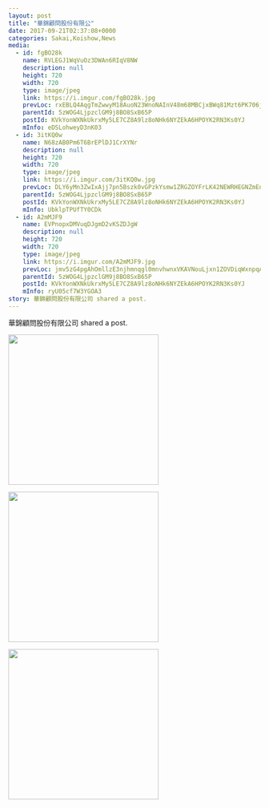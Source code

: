 ```yaml
---
layout: post
title: "華錦顧問股份有限公" 
date: 2017-09-21T02:37:08+0000 
categories: Sakai,Koishow,News 
media:
  - id: fgBO28k
    name: RVLEGJ1WqVuOz3DWAn6RIqV8NW
    description: null
    height: 720
    width: 720
    type: image/jpeg
    link: https://i.imgur.com/fgBO28k.jpg
    prevLoc: rxEBLQ4AqgTmZwwyM18AuoN23WnoNAInV48m68MBCjxBWq81Mzt6PK706j65uvOLNynM19c769yJK4k8SDjJVz2B95ToAZoLYvo1HypRmP1x46cL8w6qB2DxSlokXGn9Y9tP7L9orGPLILv2oMzwQVfkgOP39pMYTOKmg8ppRVsR2W8pOooVuklP5NkLYzcVr6pDDXX6TyB6rX3v1JC8rYkp2R2vTKMRql09J8uA0QRlG0VRiJ0DWQoDEzclpr4vKMv6
    parentId: 5zWOG4LjpzclGM9j8BO8SxB65P
    postId: KVkYonWXNkUkrxMy5LE7CZ8A9lz8oNHk6NYZEkA6HPOYK2RN3Ks0YJ
    mInfo: eDSLohweyD3nK03
  - id: 3itKQ0w
    name: N68zAB0Pm6T6BrEPlDJ1CrXYNr
    description: null
    height: 720
    width: 720
    type: image/jpeg
    link: https://i.imgur.com/3itKQ0w.jpg
    prevLoc: DLY6yMn3ZwIxAjj7pn5Bszk0vGPzkYsmw1ZRGZOYFrLK42NEWRHEGNZmEnE3TNg3J5x67Yum7xngEo5jiWkGpQx6wyCLG4AA9vWmUBDO5g8ZrEHyB6zKwr8GiRBkWNKoo4HyEqkygjRGSZKrvEMPG8hQRpLvRQQ6IkozBX007QtnlN2Lorr5hnw2V7n20ruMojpQqZKkijqA6DoJEMFnXMqZyZDWf6D6NEzw05hE9AjvJln4IZ6xDolxgGuJ5lr3RGkl
    parentId: 5zWOG4LjpzclGM9j8BO8SxB65P
    postId: KVkYonWXNkUkrxMy5LE7CZ8A9lz8oNHk6NYZEkA6HPOYK2RN3Ks0YJ
    mInfo: UbklpTPUfTY0CDk
  - id: A2mMJF9
    name: EVPnopxDMVuqDJgmD2vKSZDJgW
    description: null
    height: 720
    width: 720
    type: image/jpeg
    link: https://i.imgur.com/A2mMJF9.jpg
    prevLoc: jmv5zG4pgAhOmllzE3njhmnqgl0mnvhwnxVKAVNouLjxn1ZOVDiqWxnpqAqkuLPNWVo1zJI9A6zJvWrQtW8q0mMZlgFDN1zxoWoRiQvWRpgx1ECMl4840z9PFEppGP9601h97xDk6k5VI8r8EP6YO3IYjl9OLg4ETO4kP7ppr5sQO60G1yy2s0jlEm0llRF0KzlzEnpMuVzqB404JNhODwQjWDl8T4O3ZKyWqGUoVrM9zQElTQxko1gkPmc8MOEzmmQj
    parentId: 5zWOG4LjpzclGM9j8BO8SxB65P
    postId: KVkYonWXNkUkrxMy5LE7CZ8A9lz8oNHk6NYZEkA6HPOYK2RN3Ks0YJ
    mInfo: ryU05cf7W3YGOA3
story: 華錦顧問股份有限公司 shared a post.
---
```


華錦顧問股份有限公司 shared a post.


<a href="https://i.imgur.com/fgBO28k.jpg"><img src="https://i.imgur.com/fgBO28k.jpg" height="300" width="300" /></a> 

 
<a href="https://i.imgur.com/3itKQ0w.jpg"><img src="https://i.imgur.com/3itKQ0w.jpg" height="300" width="300" /></a> 

 
<a href="https://i.imgur.com/A2mMJF9.jpg"><img src="https://i.imgur.com/A2mMJF9.jpg" height="300" width="300" /></a> 
 

